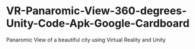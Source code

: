 # VR-Panaromic-View-360-degrees-Unity-Code-Apk-Google-Cardboard
Panaromic View of a beautiful city using Virtual Reality and Unity
